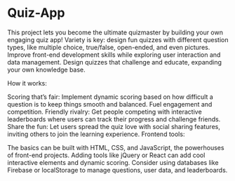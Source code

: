 # Quiz-App
This project lets you become the ultimate quizmaster by building your own engaging quiz app! Variety is key: design fun quizzes with different question types, like multiple choice, true/false, open-ended, and even pictures. Improve front-end development skills while exploring user interaction and data management. Design quizzes that challenge and educate, expanding your own knowledge base.

How it works:

Scoring that’s fair: Implement dynamic scoring based on how difficult a question is to keep things smooth and balanced. Fuel engagement and competition.
Friendly rivalry: Get people competing with interactive leaderboards where users can track their progress and challenge friends.
Share the fun: Let users spread the quiz love with social sharing features, inviting others to join the learning experience.
Frontend tools:

The basics can be built with HTML, CSS, and JavaScript, the powerhouses of front-end projects.
Adding tools like jQuery or React can add cool interactive elements and dynamic scoring.
Consider using databases like Firebase or localStorage to manage questions, user data, and leaderboards.
